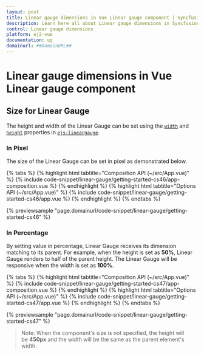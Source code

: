 ```yaml
---
layout: post
title: Linear gauge dimensions in Vue Linear gauge component | Syncfusion
description: Learn here all about Linear gauge dimensions in Syncfusion Vue Linear gauge component of Syncfusion Essential JS 2 and more.
control: Linear gauge dimensions 
platform: ej2-vue
documentation: ug
domainurl: ##DomainURL##
---
```


# Linear gauge dimensions in Vue Linear gauge component

## Size for Linear Gauge

The height and width of the Linear Gauge can be set using the [`width`](https://ej2.syncfusion.com/vue/documentation/api/linear-gauge/#width) and [`height`](https://ej2.syncfusion.com/vue/documentation/api/linear-gauge/#height) properties in [`ejs-lineargauge`](https://ej2.syncfusion.com/vue/documentation/api/linear-gauge/).

### In Pixel

The size of the Linear Gauge can be set in pixel as demonstrated below.

{% tabs %}
{% highlight html tabtitle="Composition API (~/src/App.vue)" %}
{% include code-snippet/linear-gauge/getting-started-cs46/app-composition.vue %}
{% endhighlight %}
{% highlight html tabtitle="Options API (~/src/App.vue)" %}
{% include code-snippet/linear-gauge/getting-started-cs46/app.vue %}
{% endhighlight %}
{% endtabs %}
        
{% previewsample "page.domainurl/code-snippet/linear-gauge/getting-started-cs46" %}

### In Percentage

By setting value in percentage, Linear Gauge receives its dimension matching to its parent. For example, when the height is set as **50%**, Linear Gauge renders to half of the parent height. The Linear Gauge will be responsive when the width is set as **100%**.

{% tabs %}
{% highlight html tabtitle="Composition API (~/src/App.vue)" %}
{% include code-snippet/linear-gauge/getting-started-cs47/app-composition.vue %}
{% endhighlight %}
{% highlight html tabtitle="Options API (~/src/App.vue)" %}
{% include code-snippet/linear-gauge/getting-started-cs47/app.vue %}
{% endhighlight %}
{% endtabs %}
        
{% previewsample "page.domainurl/code-snippet/linear-gauge/getting-started-cs47" %}

>Note: When the component's size is not specified, the height will be **450px** and the width will be the same as the parent element's width.